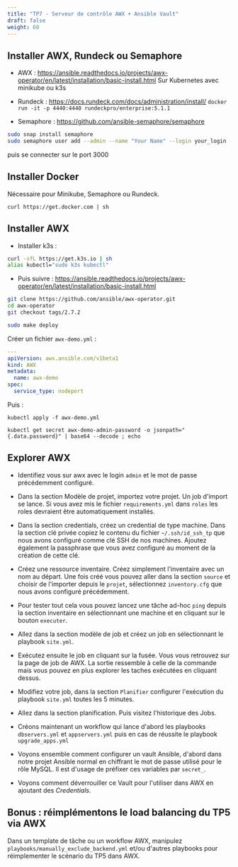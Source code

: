 ```yaml
---
title: "TP7 - Serveur de contrôle AWX + Ansible Vault" 
draft: false
weight: 60
---
```

## Installer AWX, Rundeck ou Semaphore

- AWX : <https://ansible.readthedocs.io/projects/awx-operator/en/latest/installation/basic-install.html>
Sur Kubernetes avec minikube ou k3s

- Rundeck : <https://docs.rundeck.com/docs/administration/install/>
`docker run -it -p 4440:4440 rundeckpro/enterprise:5.1.1`

- Semaphore : <https://github.com/ansible-semaphore/semaphore>
```bash
sudo snap install semaphore
sudo semaphore user add --admin --name "Your Name" --login your_login --email your-email@examaple.com --password your_password
```
puis se connecter sur le port 3000

## Installer Docker
Nécessaire pour Minikube, Semaphore ou Rundeck.

`curl https://get.docker.com | sh`

## Installer AWX

- Installer k3s :
```bash
curl -sfL https://get.k3s.io | sh
alias kubectl="sudo k3s kubectl"
```

- Puis suivre : <https://ansible.readthedocs.io/projects/awx-operator/en/latest/installation/basic-install.html>

```bash
git clone https://github.com/ansible/awx-operator.git
cd awx-operator
git checkout tags/2.7.2

sudo make deploy
```

Créer un fichier `awx-demo.yml` :
```yaml
---
apiVersion: awx.ansible.com/v1beta1
kind: AWX
metadata:
  name: awx-demo
spec:
  service_type: nodeport
```

Puis :
```
kubectl apply -f awx-demo.yml

kubectl get secret awx-demo-admin-password -o jsonpath="{.data.password}" | base64 --decode ; echo
```

## Explorer AWX

- Identifiez vous sur awx avec le login `admin` et le mot de passe précédemment configuré.

- Dans la section Modèle de projet, importez votre projet. Un job d'import se lance. Si vous avez mis le fichier `requirements.yml` dans  `roles` les roles devraient être automatiquement installés.

- Dans la section credentials, créez un credential de type machine. Dans la section clé privée copiez le contenu du fichier `~/.ssh/id_ssh_tp` que nous avons configuré comme clé SSH de nos machines. Ajoutez également la passphrase que vous avez configuré au moment de la création de cette clé.

- Créez une ressource inventaire. Créez simplement l'inventaire avec un nom au départ. Une fois créé vous pouvez aller dans la section `source` et choisir de l'importer depuis le `projet`, sélectionnez `inventory.cfg` que nous avons configuré précédemment.
<!-- Bien que nous utilisions AWX les ip n'ont pas changé car AWX est en local et peut donc se connecter au reste de notre infrastructure LXD. -->

- Pour tester tout cela vous pouvez lancez une tâche ad-hoc `ping` depuis la section inventaire en sélectionnant une machine et en cliquant sur le bouton `executer`.

- Allez dans la section modèle de job et créez un job en sélectionnant le playbook `site.yml`.

- Exécutez ensuite le job en cliquant sur la fusée. Vous vous retrouvez sur la page de job de AWX. La sortie ressemble à celle de la commande mais vous pouvez en plus explorer les taches exécutées en cliquant dessus.

- Modifiez votre job, dans la section `Planifier` configurer l'exécution du playbook `site.yml` toutes les 5 minutes.

- Allez dans la section planification. Puis visitez l'historique des Jobs.

- Créons maintenant un workflow qui lance d'abord les playbooks `dbservers.yml` et `appservers.yml` puis en cas de réussite le playbook `upgrade_apps.yml`

- Voyons ensemble comment configurer un vault Ansible, d'abord dans notre projet Ansible normal en chiffrant le mot de passe utilisé pour le rôle MySQL. Il est d'usage de préfixer ces variables par `secret_`.

- Voyons comment déverrouiller ce Vault pour l'utiliser dans AWX en ajoutant des *Credentials*.

## Bonus : réimplémentons le load balancing du TP5 via AWX

Dans un template de tâche ou un workflow AWX, manipulez `playbooks/manually_exclude_backend.yml` et/ou d'autres playbooks pour réimplementer le scénario du TP5 dans AWX.

